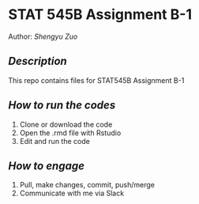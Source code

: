 # STAT 545B Assignment B-1

Author: *Shengyu Zuo*

## *Description*

This repo contains files for STAT545B Assignment B-1

## *How to run the codes*

1.  Clone or download the code
2.  Open the .rmd file with Rstudio
3.  Edit and run the code

## *How to engage*

1.  Pull, make changes, commit, push/merge
2.  Communicate with me via Slack
